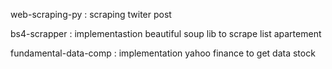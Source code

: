 web-scraping-py : scraping twiter post

bs4-scrapper : implementastion beautiful soup lib to scrape list apartement

fundamental-data-comp : implementation yahoo finance to get data stock
